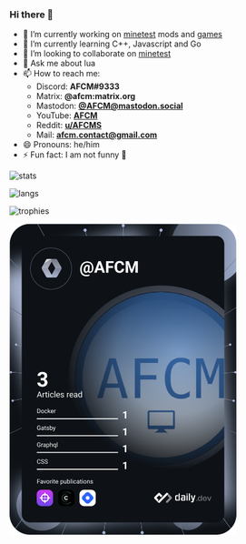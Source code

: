 ### Hi there 👋

- 🔭 I’m currently working on [minetest](https://github.com/minetest/minetest) mods and [games](https://git.minetest.land/MineClone2/MineClone2)
- 🌱 I’m currently learning C++, Javascript and Go
- 👯 I’m looking to collaborate on [minetest](https://github.com/minetest/minetest)
- 💬 Ask me about lua
- 📫 How to reach me:
  - Discord: **AFCM#9333**
  - Matrix: **@afcm:matrix.org**
  - Mastodon: **[@AFCM@mastodon.social](https://mastodon.social/web/accounts/106993231703412486)**
  - YouTube: **[AFCM](https://www.youtube.com/channel/UCK0mMW2SlIb7X5pKi00ZcYw)**
  - Reddit: **[u/AFCMS](https://www.reddit.com/user/AFCMS)**
  - Mail: **afcm.contact@gmail.com**
- 😄 Pronouns: he/him
- ⚡ Fun fact: I am not funny 🤣

![stats](https://github-readme-stats.vercel.app/api?username=AFCMS&show_icons=true&include_all_commits=true&cache_seconds=3200)

![langs](https://github-readme-stats.vercel.app/api/top-langs/?username=AFCMS&layout=compact&hide_title=false)

![trophies](https://github-profile-trophy.vercel.app/?username=AFCMS&row=2&column=4)

<a href="https://app.daily.dev/AFCM"><img src="https://github.com/AFCMS/AFCMS/blob/master/devcard.svg" width="400" alt="AFCMS' Dev Card"/></a>

[comment]: <> (- 🤔 I’m looking for help with ...)
